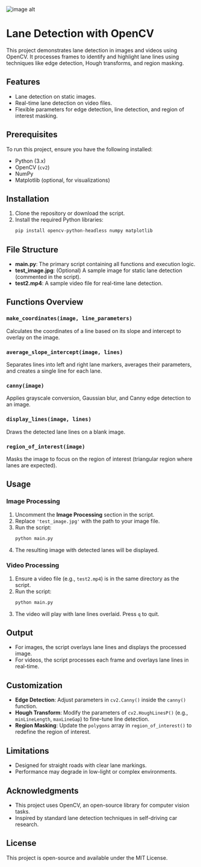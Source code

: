 ![image alt](*https://github.com/Lucifer1406/OpenCV_Based_Projects-Using-Pyhton/issues/3#issue-2767755392)

# Lane Detection with OpenCV

This project demonstrates lane detection in images and videos using OpenCV. It processes frames to identify and highlight lane lines using techniques like edge detection, Hough transforms, and region masking.

## Features
- Lane detection on static images.
- Real-time lane detection on video files.
- Flexible parameters for edge detection, line detection, and region of interest masking.

## Prerequisites
To run this project, ensure you have the following installed:
- Python (3.x)
- OpenCV (`cv2`)
- NumPy
- Matplotlib (optional, for visualizations)

## Installation
1. Clone the repository or download the script.
2. Install the required Python libraries:
   ```bash
   pip install opencv-python-headless numpy matplotlib
   ```

## File Structure
- **main.py**: The primary script containing all functions and execution logic.
- **test_image.jpg**: (Optional) A sample image for static lane detection (commented in the script).
- **test2.mp4**: A sample video file for real-time lane detection.

## Functions Overview
### `make_coordinates(image, line_parameters)`
Calculates the coordinates of a line based on its slope and intercept to overlay on the image.

### `average_slope_intercept(image, lines)`
Separates lines into left and right lane markers, averages their parameters, and creates a single line for each lane.

### `canny(image)`
Applies grayscale conversion, Gaussian blur, and Canny edge detection to an image.

### `display_lines(image, lines)`
Draws the detected lane lines on a blank image.

### `region_of_interest(image)`
Masks the image to focus on the region of interest (triangular region where lanes are expected).

## Usage
### Image Processing
1. Uncomment the **Image Processing** section in the script.
2. Replace `'test_image.jpg'` with the path to your image file.
3. Run the script:
   ```bash
   python main.py
   ```
4. The resulting image with detected lanes will be displayed.

### Video Processing
1. Ensure a video file (e.g., `test2.mp4`) is in the same directory as the script.
2. Run the script:
   ```bash
   python main.py
   ```
3. The video will play with lane lines overlaid. Press `q` to quit.

## Output
- For images, the script overlays lane lines and displays the processed image.
- For videos, the script processes each frame and overlays lane lines in real-time.

## Customization
- **Edge Detection**:
  Adjust parameters in `cv2.Canny()` inside the `canny()` function.
- **Hough Transform**:
  Modify the parameters of `cv2.HoughLinesP()` (e.g., `minLineLength`, `maxLineGap`) to fine-tune line detection.
- **Region Masking**:
  Update the `polygons` array in `region_of_interest()` to redefine the region of interest.

## Limitations
- Designed for straight roads with clear lane markings.
- Performance may degrade in low-light or complex environments.

## Acknowledgments
- This project uses OpenCV, an open-source library for computer vision tasks.
- Inspired by standard lane detection techniques in self-driving car research.

## License
This project is open-source and available under the MIT License.

